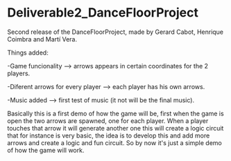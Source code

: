 # Deliverable2_DanceFloorProject
 Second release of the DanceFloorProject, made by Gerard Cabot, Henrique Coimbra and Martí Vera.

 Things added:
 
 -Game funcionality --> arrows appears in certain coordinates for the 2 players.
 
 -Diferent arrows for every player --> each player has his own arrows.
 
 -Music added --> first test of music (it not will be the final music).

 Basically this is a first demo of how the game will be, first when the game is open the two arrows are spawned, one for each player. When a player touches that arrow it will generate another one
 this will create a logic circuit that for instance is very basic, the idea is to develop this and add more arrows and create a logic and fun circuit. So by now it's just a simple demo of how the game
 will work.

